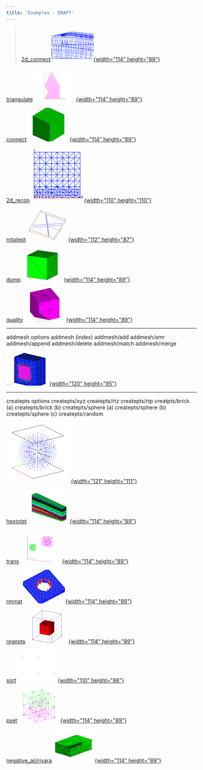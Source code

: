 ```yaml
---
title: 'Examples - DRAFT'
---
```


> [2d\_connect](2d_connect/test/html/main_2d_connect.html)[![](2d_connect/test/html/image/2d_connect2_tn.gif){width="114"
> height="89"}](2d_connect/test/html/main_2d_connect.html)

[triangulate![](triangulate/test/html/image/triang4_tn.gif){width="114"
height="89"}](triangulate/test/html/main_tri.html)

[connect](connect/test/html/main_connect.html)[![](connect/test/html/image/output_connect_tn.gif){width="114"
height="89"}](connect/test/html/main_connect.html)

[2d\_recon![](2d_recon/test/html/image/image1_tn.gif){width="110"
height="110"}](2d_recon/test/html/main_2d_recon.html)

[rotatept![](rotatept/test/html/image/rotatept2_tn.gif){width="112"
height="87"}](rotatept/test/html/main_rotatept.html)

[dump](dump/test/html/main_dump.html)[![](dump/test/html/image/output_tn.gif){width="114"
height="89"}](dump/test/html/main_dump.html)

[quality![](quality_pcc/test/html/image/qua11skew_tn.gif){width="114"
height="89"}](quality_pcc/test/html/main_qual.html)

------------------------------------------------------------------------

addmesh options addmesh (index) addmesh/add addmesh/amr addmesh/append
addmesh/delete addmesh/match addmesh/merge

[![](addmesh/test/html/image/addmesh_add/addmesh_out1_tn.gif){width="120"
height="95"}](addmesh/test/html/main_addmesh.html)

------------------------------------------------------------------------

createpts options createpts/xyz createpts/rtz createpts/rtp
creatpts/brick (a) createpts/brick (b) createpts/sphere (a)
createpts/sphere (b) createpts/sphere (c) createpts/random

[![](createpts/test/html/image/image6tn.gif){width="121"
height="111"}](createpts/test/html/main_createpts.html)

[hextotet![](hextotet/test/html/image/output_tet_tn.gif){width="114"
height="89"}](hextotet/test/html/main_hextet.html)

[trans![](trans/test/html/image/trans2_tn.gif){width="114"
height="89"}](trans/test/html/main_trans.html)

[rmmat![](rmmat/test/html/image/rmmat4_tn.gif){width="114"
height="89"}](rmmat/test/html/main_rmmat.html)

[regnpts![](regnpts/test/html/image/regnpts2_tn.gif){width="114"
height="89"}](regnpts/test/html/main_regnpts.html)

[sort![](sort/test/html/image/sort_tn.gif){width="110"
height="86"}](sort/test/html/main_sort.html)

[pset![](pset/test/html/image/pset2_tn.gif){width="114"
height="89"}](pset/test/html/main_pset.html)

[negative\_aij/rivara![](refine_rivara/test/html/image/rivara2_tn.gif){width="114"
height="89"}](refine_rivara/test/html/main_rivara.html)
